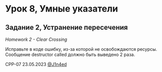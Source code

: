 # Урок 8, Умные указатели
## Задание 2, Устранение пересечения
*Homework 2 - Clear Crossing*

Исправьте в коде ошибку, из-за которой не освобождаются ресурсы. Сообщение destructor called должно быть выведено 2 раза.

CPP-07
23.05.2023
[@J1n4ed](https://github.com/J1n4ed)